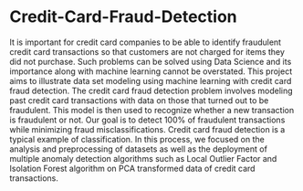 # Credit-Card-Fraud-Detection

It is important for credit card 
companies to be able to identify fraudulent 
credit card transactions so that customers 
are not charged for items they did not 
purchase. Such problems can be solved 
using Data Science and its importance 
along with machine learning cannot be 
overstated. This project aims to illustrate 
data set modeling using machine learning 
with credit card fraud detection. The credit 
card fraud detection problem involves 
modeling past credit card transactions 
with data on those that turned out to be 
fraudulent. This model is then used to 
recognize whether a new transaction is 
fraudulent or not. Our goal is to detect 
100% of fraudulent transactions while 
minimizing fraud misclassifications. 
Credit card fraud detection is a typical 
example of classification. In this process, 
we focused on the analysis and 
preprocessing of datasets as well as the 
deployment of multiple anomaly detection 
algorithms such as Local Outlier Factor 
and Isolation Forest algorithm on PCA 
transformed data of credit card 
transactions. 
